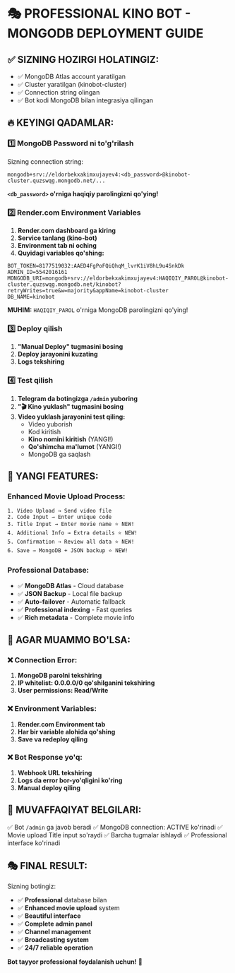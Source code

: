 # 🎭 PROFESSIONAL KINO BOT - MONGODB DEPLOYMENT GUIDE

## ✅ SIZNING HOZIRGI HOLATINGIZ:
- ✅ MongoDB Atlas account yaratilgan
- ✅ Cluster yaratilgan (kinobot-cluster)
- ✅ Connection string olingan
- ✅ Bot kodi MongoDB bilan integrasiya qilingan

## 🔥 KEYINGI QADAMLAR:

### 1️⃣ **MongoDB Password ni to'g'rilash**

Sizning connection string:
```
mongodb+srv://eldorbekxakimxujayev4:<db_password>@kinobot-cluster.quzswqg.mongodb.net/...
```

**`<db_password>` o'rniga haqiqiy parolingizni qo'ying!**

### 2️⃣ **Render.com Environment Variables**

1. **Render.com dashboard ga kiring**
2. **Service tanlang (kino-bot)**
3. **Environment tab ni oching**
4. **Quyidagi variables qo'shing:**

```env
BOT_TOKEN=8177519032:AAED4FgPoFQiQhqM_lvrK1iV8hL9u4SnkDk
ADMIN_ID=5542016161
MONGODB_URI=mongodb+srv://eldorbekxakimxujayev4:HAQIQIY_PAROL@kinobot-cluster.quzswqg.mongodb.net/kinobot?retryWrites=true&w=majority&appName=kinobot-cluster
DB_NAME=kinobot
```

**MUHIM:** `HAQIQIY_PAROL` o'rniga MongoDB parolingizni qo'ying!

### 3️⃣ **Deploy qilish**

1. **"Manual Deploy" tugmasini bosing**
2. **Deploy jarayonini kuzating**
3. **Logs tekshiring**

### 4️⃣ **Test qilish**

1. **Telegram da botingizga `/admin` yuboring**
2. **"🎬 Kino yuklash" tugmasini bosing**
3. **Video yuklash jarayonini test qiling:**
   - Video yuborish
   - Kod kiritish
   - **Kino nomini kiritish** (YANGI!)
   - **Qo'shimcha ma'lumot** (YANGI!)
   - MongoDB ga saqlash

## 🎯 **YANGI FEATURES:**

### Enhanced Movie Upload Process:
```
1. Video Upload → Send video file
2. Code Input → Enter unique code
3. Title Input → Enter movie name ⭐ NEW!
4. Additional Info → Extra details ⭐ NEW!
5. Confirmation → Review all data ⭐ NEW!
6. Save → MongoDB + JSON backup ⭐ NEW!
```

### Professional Database:
- ✅ **MongoDB Atlas** - Cloud database
- ✅ **JSON Backup** - Local file backup
- ✅ **Auto-failover** - Automatic fallback
- ✅ **Professional indexing** - Fast queries
- ✅ **Rich metadata** - Complete movie info

## 🚨 **AGAR MUAMMO BO'LSA:**

### ❌ Connection Error:
1. **MongoDB parolni tekshiring**
2. **IP whitelist: 0.0.0.0/0 qo'shilganini tekshiring**
3. **User permissions: Read/Write**

### ❌ Environment Variables:
1. **Render.com Environment tab**
2. **Har bir variable alohida qo'shing**
3. **Save va redeploy qiling**

### ❌ Bot Response yo'q:
1. **Webhook URL tekshiring**
2. **Logs da error bor-yo'qligini ko'ring**
3. **Manual deploy qiling**

## 🎉 **MUVAFFAQIYAT BELGILARI:**

✅ Bot `/admin` ga javob beradi
✅ MongoDB connection: ACTIVE ko'rinadi
✅ Movie upload Title input so'raydi
✅ Barcha tugmalar ishlaydi
✅ Professional interface ko'rinadi

## 🎭 **FINAL RESULT:**

Sizning botingiz:
- ✅ **Professional** database bilan
- ✅ **Enhanced movie upload** system
- ✅ **Beautiful interface** 
- ✅ **Complete admin panel**
- ✅ **Channel management**
- ✅ **Broadcasting system**
- ✅ **24/7 reliable operation**

**Bot tayyor professional foydalanish uchun!** 🚀
